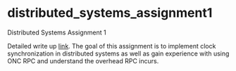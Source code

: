 # distributed_systems_assignment1
Distributed Systems Assignment 1

Detailed write up [link](https://github.com/prashanth-thipparthi/distributed_systems_assignment1/blob/master/ProgrammingAssignment1.pdf "Title").
The goal of this assignment is to implement clock synchronization in distributed systems as well as gain experience with using ONC RPC and understand the overhead RPC incurs.
